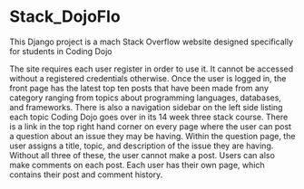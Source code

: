# Stack_DojoFlo
This Django project is a mach Stack Overflow website designed specifically for students in Coding Dojo

The site requires each user register in order to use it. It cannot be accessed without a registered credentials otherwise.
Once the user is logged in, the front page has the latest top ten posts that have been made from any category ranging from topics about programming languages, databases, and frameworks. There is also a navigation sidebar on the left side listing each topic Coding Dojo goes over in its 14 week three stack course.
There is a link in the top right hand corner on every page where the user can post a question about an issue they may be having.
Within the question page, the user assigns a title, topic, and description of the issue they are having. Without all three of these, the user cannot make a post.
Users can also make comments on each post.
Each user has their own page, which contains their post and comment history.
